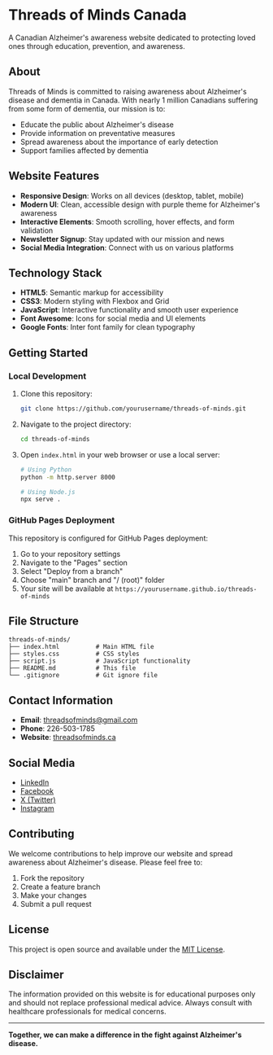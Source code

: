 # Threads of Minds Canada

A Canadian Alzheimer's awareness website dedicated to protecting loved ones through education, prevention, and awareness.

## About

Threads of Minds is committed to raising awareness about Alzheimer's disease and dementia in Canada. With nearly 1 million Canadians suffering from some form of dementia, our mission is to:

- Educate the public about Alzheimer's disease
- Provide information on preventative measures
- Spread awareness about the importance of early detection
- Support families affected by dementia

## Website Features

- **Responsive Design**: Works on all devices (desktop, tablet, mobile)
- **Modern UI**: Clean, accessible design with purple theme for Alzheimer's awareness
- **Interactive Elements**: Smooth scrolling, hover effects, and form validation
- **Newsletter Signup**: Stay updated with our mission and news
- **Social Media Integration**: Connect with us on various platforms

## Technology Stack

- **HTML5**: Semantic markup for accessibility
- **CSS3**: Modern styling with Flexbox and Grid
- **JavaScript**: Interactive functionality and smooth user experience
- **Font Awesome**: Icons for social media and UI elements
- **Google Fonts**: Inter font family for clean typography

## Getting Started

### Local Development

1. Clone this repository:
   ```bash
   git clone https://github.com/yourusername/threads-of-minds.git
   ```

2. Navigate to the project directory:
   ```bash
   cd threads-of-minds
   ```

3. Open `index.html` in your web browser or use a local server:
   ```bash
   # Using Python
   python -m http.server 8000
   
   # Using Node.js
   npx serve .
   ```

### GitHub Pages Deployment

This repository is configured for GitHub Pages deployment:

1. Go to your repository settings
2. Navigate to the "Pages" section
3. Select "Deploy from a branch"
4. Choose "main" branch and "/ (root)" folder
5. Your site will be available at `https://yourusername.github.io/threads-of-minds`

## File Structure

```
threads-of-minds/
├── index.html          # Main HTML file
├── styles.css          # CSS styles
├── script.js           # JavaScript functionality
├── README.md           # This file
└── .gitignore          # Git ignore file
```

## Contact Information

- **Email**: threadsofminds@gmail.com
- **Phone**: 226-503-1785
- **Website**: [threadsofminds.ca](https://www.threadsofminds.ca/)

## Social Media

- [LinkedIn](https://linkedin.com/company/threads-of-minds)
- [Facebook](https://facebook.com/threadsofminds)
- [X (Twitter)](https://x.com/threadsofminds)
- [Instagram](https://instagram.com/threadsofminds)

## Contributing

We welcome contributions to help improve our website and spread awareness about Alzheimer's disease. Please feel free to:

1. Fork the repository
2. Create a feature branch
3. Make your changes
4. Submit a pull request

## License

This project is open source and available under the [MIT License](LICENSE).

## Disclaimer

The information provided on this website is for educational purposes only and should not replace professional medical advice. Always consult with healthcare professionals for medical concerns.

---

**Together, we can make a difference in the fight against Alzheimer's disease.**
